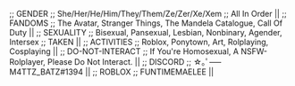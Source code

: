 ;; GENDER ;; She/Her/He/Him/They/Them/Ze/Zer/Xe/Xem ;; All In Order ||
;; FANDOMS ;; The Avatar, Stranger Things, The Mandela Catalogue, Call Of Duty ||
;; SEXUALITY ;; Bisexual, Pansexual, Lesbian, Nonbinary, Agender, Intersex ;; TAKEN ||
;; ACTIVITIES ;; Roblox, Ponytown, Art, Rolplaying, Cosplaying ||
;; DO-NOT-INTERACT ;; If You're Homosexual, A NSFW-Rolplayer, Please Do Not Interact. ||
;; DISCORD ;; ☆｡ﾟ–—M4TTZ_BATZ#1394 ||
;; ROBLOX ;; FUNTIMEMAELEE ||
